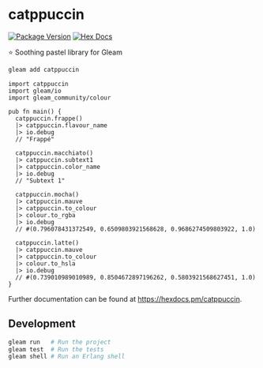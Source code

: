 # catppuccin

[![Package Version](https://img.shields.io/hexpm/v/catppuccin)](https://hex.pm/packages/catppuccin)
[![Hex Docs](https://img.shields.io/badge/hex-docs-ffaff3)](https://hexdocs.pm/catppuccin/)

⭐️ Soothing pastel library for Gleam

```sh
gleam add catppuccin
```

```gleam
import catppuccin
import gleam/io
import gleam_community/colour

pub fn main() {
  catppuccin.frappe()
  |> catppuccin.flavour_name
  |> io.debug
  // "Frappé"

  catppuccin.macchiato()
  |> catppuccin.subtext1
  |> catppuccin.color_name
  |> io.debug
  // "Subtext 1"

  catppuccin.mocha()
  |> catppuccin.mauve
  |> catppuccin.to_colour
  |> colour.to_rgba
  |> io.debug
  // #(0.796078431372549, 0.6509803921568628, 0.9686274509803922, 1.0)

  catppuccin.latte()
  |> catppuccin.mauve
  |> catppuccin.to_colour
  |> colour.to_hsla
  |> io.debug
  // #(0.739010989010989, 0.8504672897196262, 0.5803921568627451, 1.0)
}
```

Further documentation can be found at <https://hexdocs.pm/catppuccin>.

## Development

```sh
gleam run   # Run the project
gleam test  # Run the tests
gleam shell # Run an Erlang shell
```
